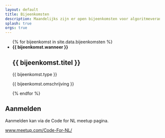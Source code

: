 ```yaml
---
layout: default
title: Bijeenkomsten
description: Maandelijks zijn er open bijeenkomsten voor algoritmeverantwoordelijken en geïnteresseerden uit andere organisaties die willen meekijken en meeleren.
splash: true
orgs: true
---
```

<ul>
{% for bijeenkomst in site.data.bijeenkomsten %}
<li>
    <b>{{ bijeenkomst.wanneer }}</b>
    <h2>{{ bijeenkomst.titel }}</h2>
    <span class="label">{{ bijeenkomst.type }}</span>
    <p>{{ bijeenkomst.omschrijving }}</p>
</li>
{% endfor %}
</ul>

<h2 class="my5">Aanmelden</h2>

Aanmelden kan via de Code for NL meetup pagina.

<a href="https://www.meetup.com/Code-For-NL/" class="btn display-inline-block mb4">www.meetup.com/Code-For-NL/</a>
